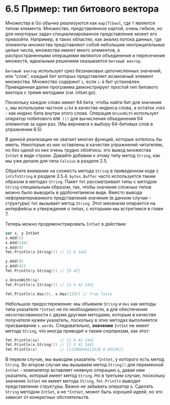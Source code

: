 # 6.5 Пример: тип битового вектора

Множества в Go обычно реализуются как `map[T]bool`, где `T` является типом элемента. Множество, представленное картой,
очень гибкое, но для некоторых задач специализированное представление может его превзойти. Например, в таких областях,
как анализ потока данных, где элементы множества представляют собой небольшие неотрицательные целые числа, множества
имеют много элементов, а распространенными операциями являются объединение и пересечение множеств, идеальным решением
оказывается `битовый вектор`.

`Битовый вектор` использует срез беззнаковых целочисленных значений, или "слов", каждый бит которых представляет
возможный элемент множества. Множество содержит `i`, если `i-й` бит установлен. Приведенная далее программа
демонстрирует простой тип битового вектора с тремя методами (см. intset.go).

Поскольку каждое слово имеет 64 бита, чтобы найти бит для значения `x`, мы используем частное `x/64` в качестве индекса
слова, а остаток `x%64` - как индекс бита внутри этого слова. Операция `UnionWith` использует оператор
побитового `ИЛИ (|)` для вычисления объединения 64 элементов за один раз. (Мы вернемся к выбору 64-битовых слов в
упражнении 6.5)

В данной реализации не хватает многих функций, которые хотелось бы иметь. Некоторые из них оставлены в качестве
упражнений читателям, но без одной из них очень трудно обойтись: это вывод множества `IntSet` в виде строки. Давайте
добавим к этому типу метод `String`, как мы уже делали для типа `Celsius` в разделе 2.5.

Обратите внимание на схожесть метода `String` в приведенном коде с `intsToString` в разделе 3.5.4. `bytes.Buffer` часто
используется таким образом в методах `String`. Пакет `fmt` рассматривает типы с методом `String` специальным образом,
так, чтобы значения сложных типов можно было выводить в удобочитаемом виде. Вместо вывода неформатированного
представления значения (в данном случае - структуры) `fmt` вызывает метод `String`. Этот механизм опирается на
интерфейсы и утверждения о типах, с которыми мы встретимся в главе 7.

Теперь можно продемонстрировать `IntSet` в действии:

``` go
var x, y IntSet
x.Add(1)
x.Add(144)
x.Add(9)
fmt.Println(x.String()) // {1 9 144}

y.Add(9)
y.Add(42)
fmt.Println(y.String()) // {9 42}

x.UnionWith(&y)
fmt.Println(x.String()) // {1 9 42 144}

fmt.Println(x.Has(9), x.Has(123)) // true false
```

Небольшое предостережение: мы объявили `String` и `Has` как методы типа указателя `*IntSet` не по необходимости, а для
обеспечения несогласованности с двумя другими методами, которым в качестве получателя нужен указатель, поскольку в этих
методах выполняется присваивание `s.words`. Следовательно, **значение** `IntSet` не имеет метода `String`, что иногда
приводит к таким сюрпризам, как этот:

``` go
fmt.Println(&x)         // {1 9 42 144}
fmt.Println(x.String()) // {1 9 42 144}
fmt.Println(x)          // {[2398046511618 0 65536]}
```

В первом случае, мы выводим указатель `*IntSet`, у которого есть метод `String`. Во втором случае мы вызываем
метод `String()` для переменной `IntSet` - компилятор вставляет неявную операцию `&`, давая нам указатель, который имеет
метод `String`. Но в третьем случае, поскольку значение `IntSet` не имеет метода `String`, `fmt.Println` выводит
представление структуры. Важно не забывать оператор `&`. Сделать `String` методом `IntSet`, а не `*IntSet`, может быть
хорошей идеей, но это зависит от конкретных обстоятельств.
